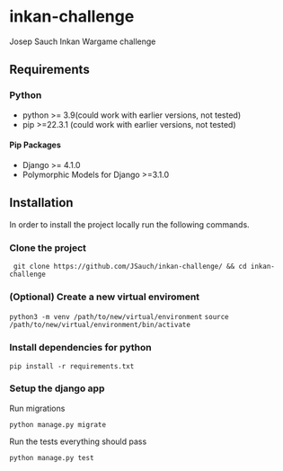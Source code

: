 # inkan-challenge
Josep Sauch Inkan Wargame challenge

## Requirements

### Python

- python >= 3.9(could work with earlier versions, not tested)
- pip >=22.3.1 (could work with earlier versions, not tested)

#### Pip Packages

- Django >= 4.1.0
- Polymorphic Models for Django >=3.1.0

## Installation

In order to install the project locally run the following commands.

### Clone the project

``` git clone https://github.com/JSauch/inkan-challenge/ && cd inkan-challenge```

### (Optional) Create a new virtual enviroment

``` python3 -m venv /path/to/new/virtual/environment ```
``` source /path/to/new/virtual/environment/bin/activate ```

### Install dependencies for python

``` pip install -r requirements.txt ```

### Setup the django app

Run migrations

``` python manage.py migrate ```

Run the tests everything should pass

``` python manage.py test ```

